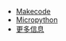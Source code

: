 
* [Makecode](makecode/makecode快速开始)
* [Micropython](micropython/micropython快速开始)
* [更多信息](more/intro)

